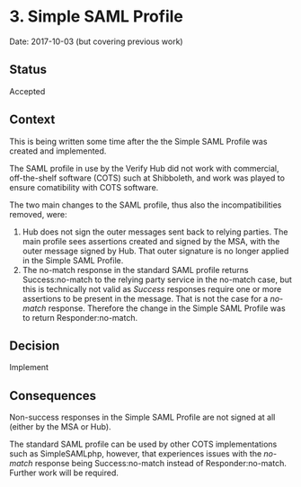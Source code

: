# 3. Simple SAML Profile

Date: 2017-10-03 (but covering previous work)

## Status

Accepted

## Context

This is being written some time after the the Simple SAML Profile was created and implemented.

The SAML profile in use by the Verify Hub did not work with commercial, off-the-shelf software (COTS) such at Shibboleth, and work was played to ensure comatibility with COTS software.

The two main changes to the SAML profile, thus also the incompatibilities removed, were:

1. Hub does not sign the outer messages sent back to relying parties.  The main profile sees assertions created and signed by the MSA, with the outer message signed by Hub.  That outer signature is no longer applied in the Simple SAML Profile.
2. The no-match response in the standard SAML profile returns Success:no-match to the relying party service in the no-match case, but this is technically not valid as _Success_ responses require one or more assertions to be present in the message.  That is not the case for a _no-match_ response.  Therefore the change in the Simple SAML Profile was to return Responder:no-match.

## Decision

Implement

## Consequences

Non-success responses in the Simple SAML Profile are not signed at all (either by the MSA or Hub).

The standard SAML profile can be used by other COTS implementations such as SimpleSAMLphp, however, that experiences issues with the _no-match_ response being Success:no-match instead of Responder:no-match.  Further work will be required.

